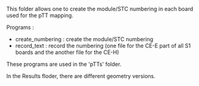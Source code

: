 This folder allows one to create the module/STC numbering in each board used for the pTT mapping.

Programs : 
  - create_numbering : create the module/STC numbering
  - record_text : record the numbering (one file for the CE-E part of all S1 boards and the another file for the CE-H)

These programs are used in the 'pTTs' folder. 

In the Results floder, there are different geometry versions.

